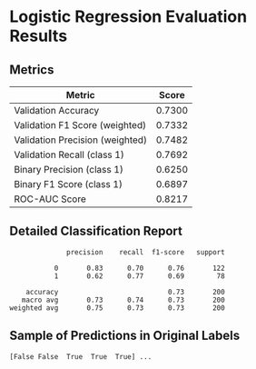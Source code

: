 # Logistic Regression Evaluation Results

## Metrics

| Metric                    | Score    |
|---------------------------|----------|
| Validation Accuracy       | 0.7300 |
| Validation F1 Score (weighted) | 0.7332 |
| Validation Precision (weighted) | 0.7482 |
| Validation Recall (class 1) | 0.7692 |
| Binary Precision (class 1) | 0.6250 |
| Binary F1 Score (class 1) | 0.6897 |
| ROC-AUC Score             | 0.8217 |

## Detailed Classification Report

```
              precision    recall  f1-score   support

           0       0.83      0.70      0.76       122
           1       0.62      0.77      0.69        78

    accuracy                           0.73       200
   macro avg       0.73      0.74      0.73       200
weighted avg       0.75      0.73      0.73       200

```

## Sample of Predictions in Original Labels

`[False False  True  True  True] ...`

